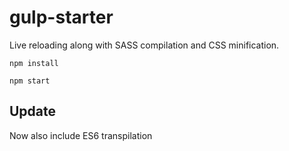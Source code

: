   # gulp-starter
 Live reloading along with SASS compilation and CSS minification.
  
 ```npm install```
 
```npm start```
 
 ## Update
 Now also include ES6 transpilation